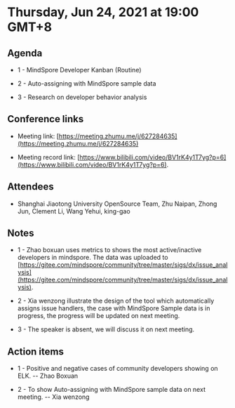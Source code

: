 # Thursday, Jun 24, 2021 at 19:00 GMT+8

## Agenda

* 1 - MindSpore Developer Kanban (Routine)

* 2 - Auto-assigning with MindSpore sample data

* 3 - Research on developer behavior analysis

## Conference links

* Meeting link: [https://meeting.zhumu.me/j/627284635](https://meeting.zhumu.me/j/627284635)

* Meeting record link: [https://www.bilibili.com/video/BV1rK4y1T7yg?p=6](https://www.bilibili.com/video/BV1rK4y1T7yg?p=6).

## Attendees

* Shanghai Jiaotong University OpenSource Team, Zhu Naipan, Zhong Jun, Clement Li, Wang Yehui, king-gao

## Notes

* 1 - Zhao boxuan uses metrics to shows the most active/inactive developers in mindspore. The data was uploaded to [https://gitee.com/mindspore/community/tree/master/sigs/dx/issue_analysis](https://gitee.com/mindspore/community/tree/master/sigs/dx/issue_analysis).

* 2 - Xia wenzong illustrate the design of the tool which automatically assigns issue handlers, the case with MindSpore Sample data is in progress, the progress will be updated on next meeting.

* 3 - The speaker is absent, we will discuss it on next meeting.

## Action items

* 1 - Positive and negative cases of community developers showing on ELK. -- Zhao Boxuan

* 2 - To show Auto-assigning with MindSpore sample data on next meeting. -- Xia wenzong